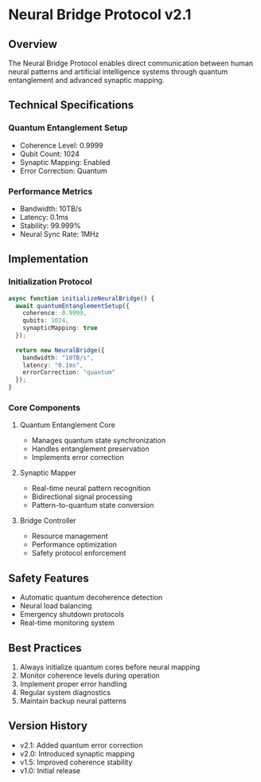 # Neural Bridge Protocol v2.1

## Overview
The Neural Bridge Protocol enables direct communication between human neural patterns and artificial intelligence systems through quantum entanglement and advanced synaptic mapping.

## Technical Specifications

### Quantum Entanglement Setup
- Coherence Level: 0.9999
- Qubit Count: 1024
- Synaptic Mapping: Enabled
- Error Correction: Quantum

### Performance Metrics
- Bandwidth: 10TB/s
- Latency: 0.1ms
- Stability: 99.999%
- Neural Sync Rate: 1MHz

## Implementation

### Initialization Protocol
```typescript
async function initializeNeuralBridge() {
  await quantumEntanglementSetup({
    coherence: 0.9999,
    qubits: 1024,
    synapticMapping: true
  });
  
  return new NeuralBridge({
    bandwidth: "10TB/s",
    latency: "0.1ms",
    errorCorrection: "quantum"
  });
}
```

### Core Components
1. Quantum Entanglement Core
   - Manages quantum state synchronization
   - Handles entanglement preservation
   - Implements error correction

2. Synaptic Mapper
   - Real-time neural pattern recognition
   - Bidirectional signal processing
   - Pattern-to-quantum state conversion

3. Bridge Controller
   - Resource management
   - Performance optimization
   - Safety protocol enforcement

## Safety Features
- Automatic quantum decoherence detection
- Neural load balancing
- Emergency shutdown protocols
- Real-time monitoring system

## Best Practices
1. Always initialize quantum cores before neural mapping
2. Monitor coherence levels during operation
3. Implement proper error handling
4. Regular system diagnostics
5. Maintain backup neural patterns

## Version History
- v2.1: Added quantum error correction
- v2.0: Introduced synaptic mapping
- v1.5: Improved coherence stability
- v1.0: Initial release 